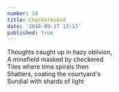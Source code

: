 ```yaml
---
number: 58
title: Checkerboard
date: '2016-09-17 13:13'
published: true
---
```


Thoughts caught up in hazy oblivion,<br>
A minefield masked by checkered<br>
Tiles where time spirals then<br>
Shatters, coating the courtyard's<br>
Sundial with shards of light<br>